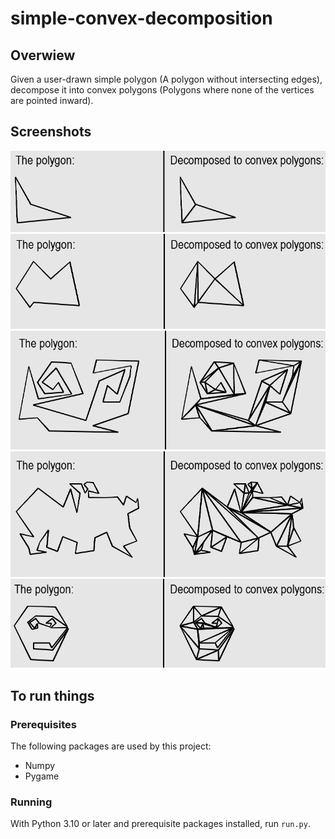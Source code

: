 # simple-convex-decomposition
## Overwiew
Given a user-drawn simple polygon (A polygon without intersecting edges), decompose it into convex polygons (Polygons where none of the vertices are pointed inward).
## Screenshots
![Screenshot of convex decomposition - 1](screenshots/decomp-1.png?raw=true "Title")
![Screenshot of convex decomposition - 2](screenshots/decomp-2.png?raw=true "Title")
![Screenshot of convex decomposition - 3](screenshots/decomp-3.png?raw=true "Title")
![Screenshot of convex decomposition - 4](screenshots/decomp-4.png?raw=true "Title")
![Screenshot of convex decomposition - 5](screenshots/decomp-5.png?raw=true "Title")
## To run things
### Prerequisites
The following packages are used by this project:
 - Numpy
 - Pygame
### Running
With Python 3.10 or later and prerequisite packages installed, run ```run.py```.
